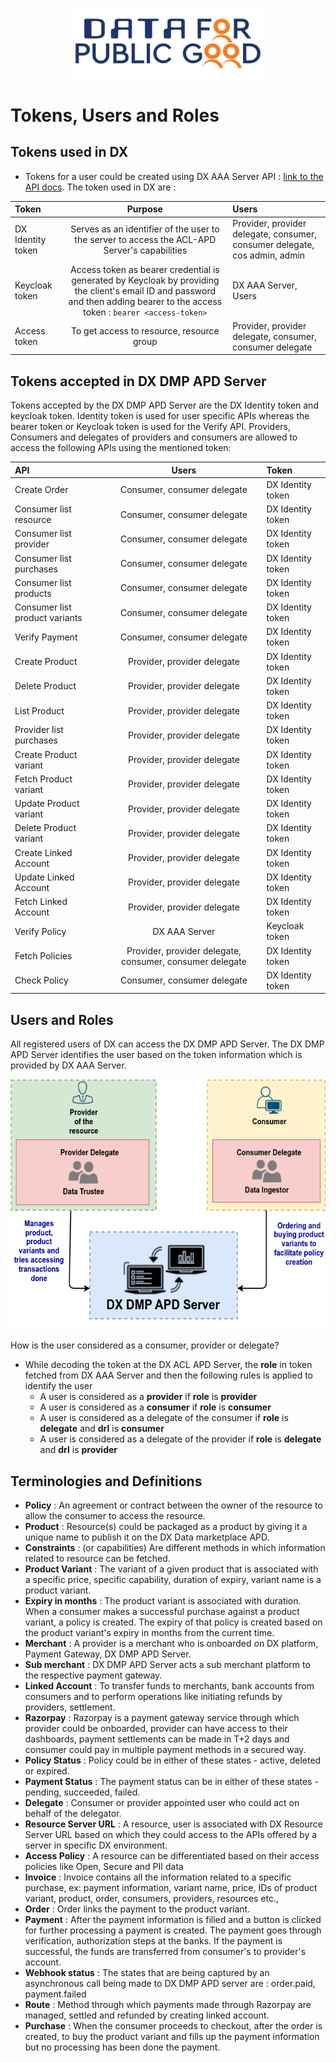 <p align="center">
<img src="./cdpg.png" width="300">
</p>

# Tokens, Users and Roles
## Tokens used in DX
- Tokens for a user could be created using DX AAA Server API : [link to the API docs](https://authorization.adex.org.in/apis#tag/Token-APIs/operation/post-auth-v1-token). The token used in DX are :

| Token             |                                                                                     Purpose                                                                                     | Users                                                                      |
|:------------------|:-------------------------------------------------------------------------------------------------------------------------------------------------------------------------------:|:---------------------------------------------------------------------------|
| DX Identity token |                                          Serves as an identifier of the user to the server to access the ACL-APD Server's capabilities                                          | Provider, provider delegate, consumer, consumer delegate, cos admin, admin |
| Keycloak token    | Access token as bearer credential is generated by Keycloak by providing the client's email ID and password and then adding bearer to the access token : `bearer <access-token>` | DX AAA Server, Users                                                       |
| Access token      |                                                                    To get access to resource, resource group                                                                    | Provider, provider delegate, consumer, consumer delegate                   |

## Tokens accepted in DX DMP APD Server
Tokens accepted by the DX DMP APD Server are the DX Identity token and keycloak token. Identity token is used for user specific APIs whereas the bearer token or Keycloak token is used for the Verify API.
Providers, Consumers and delegates of providers and consumers are allowed to access the following APIs using the mentioned token:

| API                            |                          Users                           | Token              |
|:-------------------------------|:--------------------------------------------------------:|:-------------------|
| Create Order                   |               Consumer, consumer delegate                | DX Identity token  |
| Consumer list resource         |               Consumer, consumer delegate                | DX Identity token  |
| Consumer list provider         |               Consumer, consumer delegate                | DX Identity token  |
| Consumer list purchases        |               Consumer, consumer delegate                | DX Identity token  |
| Consumer list products         |               Consumer, consumer delegate                | DX Identity token  |
| Consumer list product variants |               Consumer, consumer delegate                | DX Identity token  |
| Verify Payment                 |               Consumer, consumer delegate                | DX Identity token  |
| Create Product                 |               Provider, provider delegate                | DX Identity token  |
| Delete Product                 |               Provider, provider delegate                | DX Identity token  |
| List Product                   |               Provider, provider delegate                | DX Identity token  |
| Provider list purchases        |               Provider, provider delegate                | DX Identity token  |
| Create Product variant         |               Provider, provider delegate                | DX Identity token  |
| Fetch Product variant          |               Provider, provider delegate                | DX Identity token  |
| Update Product variant         |               Provider, provider delegate                | DX Identity token  |
| Delete Product variant         |               Provider, provider delegate                | DX Identity token  |
| Create Linked Account          |               Provider, provider delegate                | DX Identity token  |
| Update Linked Account          |               Provider, provider delegate                | DX Identity token  |
| Fetch Linked Account           |               Provider, provider delegate                | DX Identity token  |
| Verify Policy                  |                      DX AAA Server                       | Keycloak token     |
| Fetch Policies                 | Provider, provider delegate, consumer, consumer delegate | DX Identity token  |
| Check Policy                   |               Consumer, consumer delegate                | DX Identity token  |

## Users and Roles
All registered users of DX can access the DX DMP APD Server. The DX DMP APD Server identifies the user based on the token information which is provided by DX AAA Server. 

<div style="text-align: center;">
<img src="./users-and-roles.png" alt="Users and Roles" width="600" height="400"/>
</div>

How is the user considered as a consumer, provider or delegate?
- While decoding the token at the DX ACL APD Server, the **role** in token fetched from DX AAA Server and then the following rules is applied to identify the user
  - A user is considered as a **provider** if **role** is **provider** 
  - A user is considered as a **consumer** if **role** is **consumer** 
  - A user is considered as a delegate of the consumer if **role** is **delegate** and **drl** is **consumer**
  - A user is considered as a delegate of the provider if **role** is **delegate** and **drl** is **provider**

## Terminologies and Definitions

- **Policy** : An agreement or contract between the owner of the resource to allow the consumer to access the resource.
- **Product** : Resource(s) could be packaged as a product by giving it a unique name to publish it on the DX Data marketplace APD. 
- **Constraints** : (or capabilities) Are different methods in which information related to resource can be fetched.
- **Product Variant** : The variant of a given product that is associated with a specific price, specific capability, duration of expiry, variant name is a product variant.
- **Expiry in months** : The product variant is associated with duration. When a consumer makes a successful purchase against a product variant, a policy is created. The expiry of that policy is created based on the product variant's expiry in months from the current time.
- **Merchant** : A provider is a merchant who is onboarded on DX platform, Payment Gateway, DX DMP APD Server.  
- **Sub merchant** : DX DMP APD Server acts a sub merchant platform to the respective payment gateway.
- **Linked Account** : To transfer funds to merchants, bank accounts from consumers and to perform operations like initiating refunds by providers, settlement.
- **Razorpay** : Razorpay is a payment gateway service through which provider could be onboarded, provider can have access to their dashboards, payment settlements can be made in T+2 days and consumer could pay in multiple payment methods in a secured way.
- **Policy Status** : Policy could be in either of these states - active, deleted or expired.
- **Payment Status** : The payment status can be in either of these states - pending, succeeded, failed. 
- **Delegate** : Consumer or provider appointed user who could act on behalf of the delegator.
- **Resource Server URL** : A resource, user is associated with DX Resource Server URL based on which they could access to the APIs offered by a server in specific DX environment.
- **Access Policy** : A resource can be differentiated based on their access policies like Open, Secure and PII data
- **Invoice** : Invoice contains all the information related to a specific purchase, ex: payment information, variant name, price, IDs of product variant, product, order, consumers, providers, resources etc.,
- **Order** : Order links the payment to the product variant. 
- **Payment** : After the payment information is filled and a button is clicked for further processing a payment is created. The payment goes through verification, authorization steps at the banks. If the payment is successful, the funds are transferred from consumer's to provider's account.
- **Webhook status** : The states that are being captured by an asynchronous call being made to DX DMP APD server are : order.paid, payment.failed
- **Route** : Method through which payments made through Razorpay are managed, settled and refunded by creating linked account.
- **Purchase** :  When the consumer proceeds to checkout, after the order is created, to buy the product variant and fills up the payment information but no processing has been done the payment.
